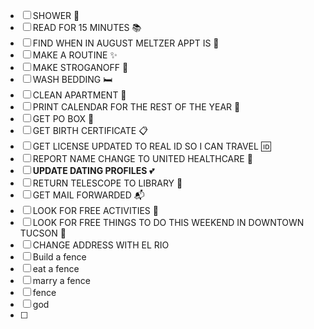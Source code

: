 - [ ] SHOWER 🚿
- [ ] READ FOR 15 MINUTES 📚
- [ ] FIND WHEN IN AUGUST MELTZER APPT IS 📅
- [ ] MAKE A ROUTINE ✨
- [ ] MAKE STROGANOFF 🍝
- [ ] WASH BEDDING 🛏️
- [ ] CLEAN APARTMENT 🧹
- [ ] PRINT CALENDAR FOR THE REST OF THE YEAR 📅
- [ ] GET PO BOX 📮
- [ ] GET BIRTH CERTIFICATE 📋
- [ ] GET LICENSE UPDATED TO REAL ID SO I CAN TRAVEL 🆔
- [ ] REPORT NAME CHANGE TO UNITED HEALTHCARE 🏥
- [ ] **UPDATE DATING PROFILES** 💕
- [ ] RETURN TELESCOPE TO LIBRARY 🔭
- [ ] GET MAIL FORWARDED 📬
- [ ] LOOK FOR FREE ACTIVITIES 🎉
- [ ] LOOK FOR FREE THINGS TO DO THIS WEEKEND IN DOWNTOWN TUCSON 🌵
- [ ] CHANGE ADDRESS WITH EL RIO
- [ ] Build a fence
- [ ] eat a fence
- [ ] marry a fence
- [ ] fence
- [ ] god
- [ ] 